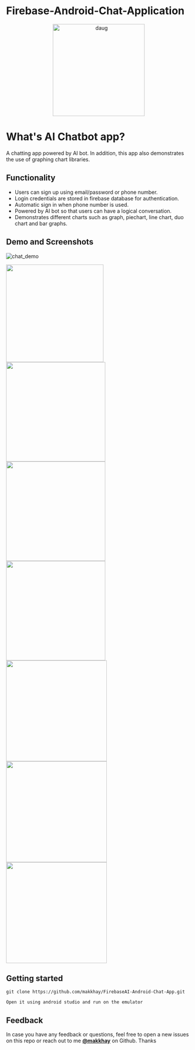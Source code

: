 # Firebase-Android-Chat-Application
<p align="center">
  <a href="https://github.com/makkhay/CameraTranslate2">
    <img alt="daug" src="https://github.com/makkhay/FirebaseAI-Android-Chat-App/blob/master/app/src/main/res/mipmap-hdpi/ic_launcher.png" width="250">
  </a>
</p>


# What's AI Chatbot app? 
A chatting app powered by AI bot. In addition, this app also demonstrates the use of graphing chart libraries. 



## Functionality
- Users can sign up using email/password or phone number.
- Login credentials are stored in firebase database for authentication. 
- Automatic sign in when phone number is used.  
- Powered by AI bot so that users can have a logical conversation.
- Demonstrates different charts such as graph, piechart, line chart, duo chart and bar graphs.


## Demo and Screenshots

![chat_demo](https://github.com/makkhay/FirebaseAI-Android-Chat-App/blob/master/first.gif)

<div style={{display: flex; flex-direction: row}}>
  <img src="https://github.com/makkhay/FirebaseAI-Android-Chat-App/blob/master/login.png" width="265" />
  <img src="https://github.com/makkhay/FirebaseAI-Android-Chat-App/blob/master/register.png" width="270" />
  <img src="https://github.com/makkhay/FirebaseAI-Android-Chat-App/blob/master/phone_register.png" width="270" />
 
</div>

<div style={{display: flex; flex-direction: row}}>
  <img src="https://github.com/makkhay/FirebaseAI-Android-Chat-App/blob/master/chat.png" width="270" />
  <img src="https://github.com/makkhay/FirebaseAI-Android-Chat-App/blob/master/dashboard.png" width="274" />
  <img src="https://github.com/makkhay/FirebaseAI-Android-Chat-App/blob/master/barchart.png" width="274" />
  <img src="https://github.com/makkhay/FirebaseAI-Android-Chat-App/blob/master/firebase.png" width="274" />
  
  
 


</div>

## Getting started

```
git clone https://github.com/makkhay/FirebaseAI-Android-Chat-App.git

Open it using android studio and run on the emulator 
```



## Feedback

In case you have any feedback or questions, feel free to open a new issues on this repo or reach out to me [**@makkhay**](https://github.com/makkhay) on Github. Thanks





